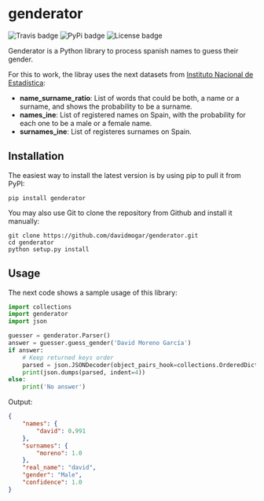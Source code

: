 # genderator
![Travis badge](https://img.shields.io/travis/davidmogar/genderator.svg "Travis badge")
![PyPi badge](https://img.shields.io/pypi/v/genderator.svg "PyPi badge")
![License badge](https://img.shields.io/github/license/davidmogar/genderator.svg "License badge")

Genderator is a Python library to process spanish names to guess their gender.

For this to work, the libray uses the next datasets from [Instituto Nacional de Estadística](http://www.ine.es):

- **name_surname_ratio**: List of words that could be both, a name or a surname, and shows the probability to be a surname.
- **names_ine**: List of registered names on Spain, with the probability for each one to be a male or a female name.
- **surnames_ine**: List of registeres surnames on Spain.

## Installation

The easiest way to install the latest version is by using pip to pull it from PyPI:
```
pip install genderator
```
You may also use Git to clone the repository from Github and install it manually:
```
git clone https://github.com/davidmogar/genderator.git
cd genderator
python setup.py install
```

## Usage

The next code shows a sample usage of this library:

```python
import collections
import genderator
import json

guesser = genderator.Parser()
answer = guesser.guess_gender('David Moreno García')
if answer:
    # Keep returned keys order
    parsed = json.JSONDecoder(object_pairs_hook=collections.OrderedDict).decode(answer)
    print(json.dumps(parsed, indent=4))
else:
    print('No answer')
```
Output:
```json
{
    "names": {
        "david": 0.991
    },
    "surnames": {
        "moreno": 1.0
    },
    "real_name": "david",
    "gender": "Male",
    "confidence": 1.0
}
```

